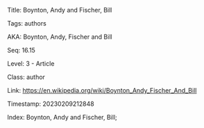 Title:  Boynton, Andy and Fischer, Bill

Tags:   authors

AKA:    Boynton, Andy, Fischer and Bill

Seq:    16.15

Level:  3 - Article

Class:  author

Link:   https://en.wikipedia.org/wiki/Boynton_Andy_Fischer_And_Bill

Timestamp: 20230209212848

Index:  Boynton, Andy and Fischer, Bill; 
